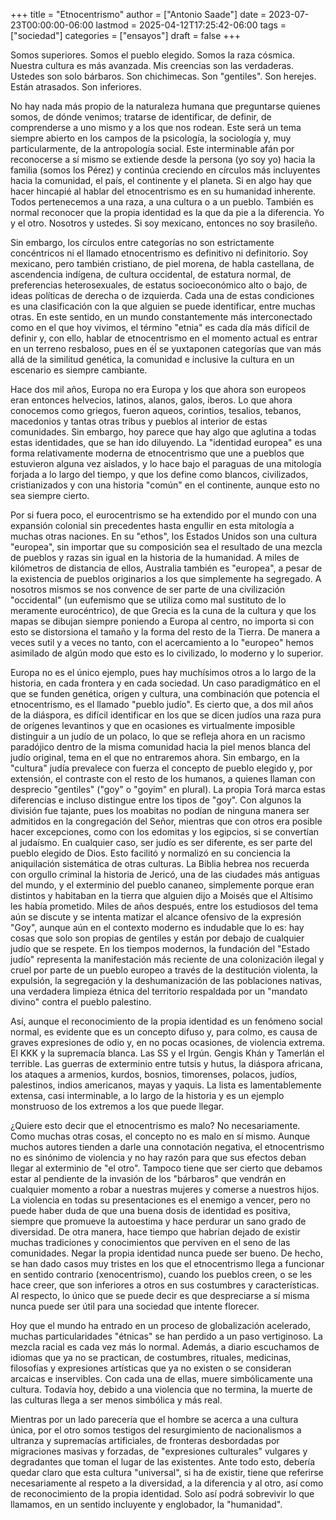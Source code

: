 +++
title = "Etnocentrismo"
author = ["Antonio Saade"]
date = 2023-07-23T00:00:00-06:00
lastmod = 2025-04-12T17:25:42-06:00
tags = ["sociedad"]
categories = ["ensayos"]
draft = false
+++

Somos superiores. Somos el pueblo elegido. Somos la raza cósmica. Nuestra cultura es más avanzada. Mis creencias son las verdaderas. Ustedes son solo bárbaros. Son chichimecas. Son "gentiles". Son herejes. Están atrasados. Son inferiores.

No hay nada más propio de la naturaleza humana que preguntarse quienes somos, de dónde venimos; tratarse de identificar, de definir, de comprenderse a uno mismo y a los que nos rodean. Este será un tema siempre abierto en los campos de la psicología, la sociología y, muy particularmente, de la antropología social. Este interminable afán por reconocerse a sí mismo se extiende desde la persona (yo soy yo) hacia la familia (somos los Pérez) y continúa creciendo en círculos más incluyentes hacia la comunidad, el país, el continente y el planeta. Si en algo hay que hacer hincapié al hablar del etnocentrismo es en su humanidad inherente. Todos pertenecemos a una raza, a una cultura o a un pueblo. También es normal reconocer que la propia identidad es la que da pie a la diferencia. Yo y el otro. Nosotros y ustedes. Si soy mexicano, entonces no soy brasileño.

Sin embargo, los círculos entre categorías no son estrictamente concéntricos ni el llamado etnocentrismo es definitivo ni definitorio. Soy mexicano, pero también cristiano, de piel morena, de habla castellana, de ascendencia indígena, de cultura occidental, de estatura normal, de preferencias heterosexuales, de estatus socioeconómico alto o bajo, de ideas políticas de derecha o de izquierda. Cada una de estas condiciones es una clasificación con la que alguien se puede identificar, entre muchas otras. En este sentido, en un mundo constantemente más interconectado como en el que hoy vivimos, el término "etnia" es cada día más difícil de definir y, con ello, hablar de etnocentrismo en el momento actual es entrar en un terreno resbaloso, pues en éĺ se yuxtaponen categorías que van más allá de la similitud genética, la comunidad e inclusive la cultura en un escenario es siempre cambiante.

Hace dos mil años, Europa no era Europa y los que ahora son europeos eran entonces helvecios, latinos, alanos, galos, iberos. Lo que ahora conocemos como griegos, fueron aqueos, corintios, tesalios, tebanos, macedonios y tantas otras tribus y pueblos al interior de estas comunidades. Sin embargo, hoy parece que hay algo que aglutina a todas estas identidades, que se han ido diluyendo. La "identidad europea" es una forma relativamente moderna de etnocentrismo que une a pueblos que estuvieron alguna vez aislados, y lo hace bajo el paraguas de una mitología forjada a lo largo del tiempo, y que los define como blancos, civilizados, cristianizados y con una historia "común" en el continente, aunque esto no sea siempre cierto.

Por si fuera poco, el eurocentrismo se ha extendido por el mundo con una expansión colonial sin precedentes hasta engullir en esta mitología a muchas otras naciones. En su "ethos", los Estados Unidos son una cultura "europea", sin importar que su composición sea el resultado de una mezcla de pueblos y razas sin igual en la historia de la humanidad. A miles de kilómetros de distancia de ellos, Australia también es "europea", a pesar de la existencia de pueblos originarios a los que simplemente ha segregado. A nosotros mismos se nos convence de ser parte de una civilización "occidental" (un eufemismo que se utiliza como mal sustituto de lo meramente eurocéntrico), de que Grecia es la cuna de la cultura y que los mapas se dibujan siempre poniendo a Europa al centro, no importa si con esto se distorsiona el  tamaño y la forma del resto de la Tierra. De manera a veces sutil y a veces no tanto, con el acercamiento a lo "europeo" hemos asimilado de algún modo que esto es lo civilizado, lo moderno y lo superior.

Europa no es el único ejemplo, pues hay muchísimos otros a lo largo de la historia, en cada frontera y en cada sociedad. Un caso paradigmático en el que se funden genética, origen y cultura, una combinación que potencia el etnocentrismo, es el llamado "pueblo judío". Es cierto que, a dos mil años de la diáspora, es difícil identificar en los que se dicen judíos una raza pura de orígenes levantinos y que en ocasiones es virtualmente imposible distinguir a un judío de un polaco, lo que se refleja ahora en un racismo paradójico dentro de la misma comunidad hacia la piel menos blanca del judío original, tema en el que no entraremos ahora. Sin embargo, en la "cultura" judía prevalece con fuerza el concepto de pueblo elegido y, por extensión, el contraste con el resto de los humanos, a quienes llaman con desprecio "gentiles" ("goy" o "goyim" en plural). La propia Torá marca estas diferencias e incluso distingue entre los tipos de "goy". Con algunos la división fue tajante, pues los moabitas no podían de ninguna manera ser  admitidos en la congregación del Señor, mientras que con otros era posible hacer excepciones, como con los edomitas y los egipcios, si se convertían al judaísmo. En cualquier caso, ser judío es ser diferente, es ser parte del pueblo elegido de Dios. Esto facilitó y normalizó en su conciencia la aniquilación sistemática de otras culturas. La Biblia hebrea nos recuerda con orgullo criminal la historia de Jericó, una de las ciudades más antiguas del mundo, y el exterminio del pueblo cananeo, simplemente porque eran distintos y habitaban en la tierra que alguien dijo a Moisés que el Altísimo les había prometido. Miles de años después, entre los estudiosos del tema aún se discute y se intenta matizar el alcance ofensivo de la expresión "Goy", aunque aún en el contexto moderno es indudable que lo es: hay cosas que solo son propias de gentiles y están por debajo de cualquier judío que se respete. En los tiempos modernos, la fundación del "Estado judío" representa la manifestación más reciente de una colonización ilegal y cruel por parte de un pueblo europeo a través de la destitución violenta, la expulsión, la segregación y la deshumanización de las poblaciones nativas, una verdadera limpieza étnica del territorio respaldada por un "mandato divino" contra el pueblo palestino.

Así, aunque el reconocimiento de la propia identidad es un fenómeno social normal, es evidente que es un concepto difuso y, para colmo, es causa de graves expresiones de odio y, en no pocas ocasiones, de violencia extrema. El KKK y la supremacía blanca. Las SS y el Irgún. Gengis Khán y Tamerlán el terrible. Las guerras de exterminio entre tutsis y hutus, la diáspora africana, los ataques a armenios, kurdos, bosnios, timorenses, polacos, judíos, palestinos, indios americanos, mayas y yaquis. La lista es lamentablemente extensa, casi interminable, a lo largo de la historia y es un ejemplo monstruoso de los extremos a los que puede llegar.

¿Quiere esto decir que el etnocentrismo es malo? No necesariamente. Como muchas otras cosas, el concepto no es malo en sí mismo. Aunque muchos autores tienden a darle una connotación negativa, el etnocentrismo no es sinónimo de violencia y no hay razón para que sus efectos deban llegar al exterminio de "el otro". Tampoco tiene que ser cierto que debamos estar al pendiente de la invasión de los "bárbaros" que vendrán en cualquier momento a robar a nuestras mujeres y comerse a nuestros hijos. La violencia en todas su presentaciones es el enemigo a vencer, pero no puede haber duda de que una buena dosis de identidad es positiva, siempre que promueve la autoestima y hace perdurar un sano grado de diversidad. De otra manera, hace tiempo que habrían dejado de existir muchas tradiciones y conocimientos que perviven en el seno de las comunidades. Negar la propia identidad nunca puede ser bueno. De hecho, se han dado casos muy tristes en los que el etnocentrismo llega a funcionar en sentido contrario (xenocentrismo), cuando los pueblos creen, o se les hace creer, que son inferiores a otros en sus costumbres y características. Al respecto, lo único que se puede decir es que despreciarse a sí misma nunca puede ser útil para una sociedad que intente florecer.

Hoy que el mundo ha entrado en un proceso de globalización acelerado, muchas particularidades "étnicas" se han perdido a un paso vertiginoso. La mezcla racial es cada vez más lo normal. Además, a diario escuchamos de idiomas que ya no se practican, de costumbres, rituales, medicinas, filosofías y expresiones artísticas que ya no existen o se consideran arcaicas e inservibles. Con cada una de ellas, muere simbólicamente una cultura. Todavía hoy, debido a una violencia que no termina, la muerte de las culturas llega a ser menos simbólica y más real.

Mientras por un lado parecería que el hombre se acerca a una cultura única, por el otro somos testigos del resurgimiento de nacionalismos a ultranza y supremacías artificiales, de fronteras desbordadas por migraciones masivas y forzadas, de "expresiones culturales" vulgares y degradantes que toman el lugar de las existentes. Ante todo esto, debería quedar claro que esta cultura "universal", si ha de existir, tiene que referirse necesariamente al respeto a la diversidad, a la diferencia y al otro, así como de reconocimiento de la propia identidad. Solo así podrá sobrevivir lo que llamamos, en un sentido incluyente y englobador, la "humanidad".
